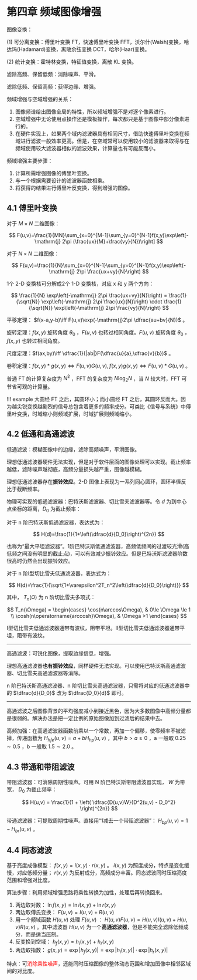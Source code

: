 # 第四章 频域图像增强

图像变换：

(1) 可分离变换：傅里叶变换 FT，快速傅里叶变换 FFT，沃尔什(Walsh)变换，哈达玛(Hadamard)变换，离散余弦变换 DCT，哈尔(Haar)变换。

(2) 统计变换：霍特林变换，特征值变换，离散 KL 变换。

滤除高频、保留低频：消除噪声、平滑。

滤除低频、保留高频：获得边缘、增强。

频域增强与空域增强的关系：

1. 图像频谱给出图像全局的特性，所以频域增强不是对逐个像素进行。
2. 空域增强中无论使用点操作还是模板操作，每次都只是基于图像中部分像素进行的。
3. 在硬件实现上，如果两个域内滤波器具有相同尺寸，借助快速傅里叶变换在频域进行滤波一般效率更高。但是，在空域常可以使用较小的滤波器来取得与在频域使用较大滤波器相似的滤波效果，计算量也有可能反而小。

频域增强主要步骤：

1. 计算所需增强图像的傅里叶变换。
2. 与一个根据需要设计的滤波器函数相乘。
3. 将获得的结果进行傅里叶反变换，得到增强的图像。

## 4.1 傅里叶变换

对于 $M\times N$ 二维图像：

$$
F(u,v)=\frac{1}{MN}\sum_{x=0}^{M-1}\sum_{y=0}^{N-1}f(x,y)\exp\left[-\mathrm{j} 2\pi (\frac{ux}{M}+\frac{vy}{N})\right]
$$

对于 $N\times N$ 二维图像：

$$
F(u,v)=\frac{1}{N}\sum_{x=0}^{N-1}\sum_{y=0}^{N-1}f(x,y)\exp\left(-\mathrm{j} 2\pi \frac{ux+vy}{N}\right)
$$

1个 2-D 变换核可分解成2个 1-D 变换核，对应 x 和 y 两个方向：

$$
\frac{1}{N} \exp\left(-\mathrm{j} 2\pi \frac{ux+vy}{N}\right) = \frac{1}{\sqrt{N}} \exp\left(-\mathrm{j} 2\pi \frac{ux}{N}\right) \cdot \frac{1}{\sqrt{N}} \exp\left(-\mathrm{j} 2\pi \frac{vy}{N}\right)
$$

平移定理： $f(x-a,y-b)\iff F(u,v)\exp(-\mathrm{j}2\pi \dfrac{au+bv}{N})$ 。

旋转定理：$f(x,y)$ 旋转角度 $\theta_0$ ，$F(u,v)$ 也转过相同角度。$F(u,v)$ 旋转角度 $\theta_0$ ，$f(x,y)$ 也转过相同角度。

尺度定理：$f(ax,by)\iff \dfrac{1}{|ab|}F(\dfrac{u}{a},\dfrac{v}{b})$ 。

卷积定理：$f(x,y)*g(x,y)\iff F(u,v)G(u,v),f(x,y)g(x,y)\iff F(u,v)*G(u,v)$ 。

普通 FT 的计算复杂度为 $N^2$ ，FFT 的复杂度为 $N\log_2 N$ ，当 $N$ 较大时，FFT 可节省可观的计算量。

!!! example
    大圆经 FT 之后，其圆环小；而小圆经 FT 之后，其圆环反而大。因为越尖锐变换越剧烈的信号总包含着更多的频率成分。可类比《信号与系统》中傅里叶变换，时域缩小则频域扩展，时域扩展则频域缩小。

## 4.2 低通和高通滤波

低通滤波：模糊图像中的边缘，滤除高频噪声，平滑图像。

理想低通滤波器硬件无法实现，但是对于软件层面的图像处理可以实现。截止频率越低，滤除噪声越彻底，高频分量损失越严重，图像越模糊。

理想低通滤波器存在**振铃效应**。2-D 图像上表现为一系列同心圆环，圆环半径反比于截断频率。

物理可实现的低通滤波器：巴特沃斯滤波器、切比雪夫滤波器等。令 $d$ 为到中心点坐标的距离，$D_0$ 为截止频率：

对于 n 阶巴特沃斯低通滤波器，表达式为：

$$
H(d)=\frac{1}{1+\left(\dfrac{d}{D_0}\right)^{2n}}
$$

也称为“最大平坦滤波器”。1阶巴特沃斯低通滤波器，高频低频间的过渡较光滑(高低频之间没有明显的截止点)，可以有效减少振铃效应。但是巴特沃斯滤波器阶数很高时仍然会出现振铃效应。

对于 n 阶Ⅰ型切比雪夫低通滤波器，表达式为：

$$
H(d)=\frac{1}{\sqrt{1+\varepsilon^2T_n^2\left(\dfrac{d}{D_0}\right)}}
$$

其中， $T_n(\Omega)$ 为 n 阶切比雪夫多项式：

$$
T_n(\Omega) =
\begin{cases}
\cos(n\arccos\Omega), & 0\le \Omega \le 1 \\
\cosh(n\operatorname{arccosh}\Omega), & \Omega >1
\end{cases}
$$

Ⅰ型切比雪夫低通滤波器通带有波纹，阻带平坦。Ⅱ型切比雪夫低通滤波器通带平坦，阻带有波纹。

---

高通滤波：可锐化图像，提取边缘信息，增强。

理想高通滤波器**也有振铃效应**，同样硬件无法实现。可以使用巴特沃斯高通滤波器、切比雪夫高通滤波器等消除。

n 阶巴特沃斯高通滤波器、n 阶切比雪夫高通滤波器，只需将对应的低通滤波器中的 $\dfrac{d}{D_0}$ 改为 $\dfrac{D_0}{d}$ 即可。

---

高通滤波之后图像背景的平均强度减小到接近黑色，因为大多数图像中高频分量都是很弱的。解决办法是把一定比例的原始图像加到过滤后的结果中去。

高频加强：在高通滤波器函数前乘以一个常数，再加一个偏移，使零频率不被滤掉，传递函数为 $H_{hfe}(u,v)=a+bH_{hp}(u,v)$ ，其中 $b>a\geqslant 0$ ，a 一般取 $0.25\sim0.5$ ，b 一般取 $1.5\sim2.0$ 。

## 4.3 带通和带阻滤波

带阻滤波器：可消除周期性噪声。可用 N 阶巴特沃斯带阻滤波器实现， $W$ 为带宽， $D_0$ 为截止频率：

$$
H(u,v) = \frac{1}{1 + \left( \dfrac{D(u,v)W}{D^2(u,v) - D_0^2} \right)^{2n}}
$$

带通滤波器：可提取周期性噪声。直接用“1减去一个带阻滤波器”： $H_{bp}(u,v)=1-H_{br}(u,v)$ 。

## 4.4 同态滤波

基于亮度成像模型： $f(x,y)=i(x,y)\cdot r(x,y)$ 。 $i(x,y)$ 为照度成分，特点是变化缓慢，对应低频分量； $r(x,y)$ 为反射成分，高频成分丰富。同态滤波同时压缩亮度范围和增强对比度。

算法步骤：利用频域增强思路将乘性转换为加性，处理后再转换回来。

1. 两边取对数： $\ln f(x, y) = \ln i(x, y) + \ln r(x, y)$
2. 两边取傅氏变换： $F(u, v) = I(u, v) + R(u, v)$
3. 用一个频域函数 $H(u, v)$ 处理 $F(u, v)$ ： $H(u, v)F(u, v) = H(u, v)I(u, v) + H(u, v)R(u, v)$ 。其中滤波器 $H(u,v)$ 为一个**高通滤波器**，但是不能完全滤除低频成分，而是适当压制。
4. 反变换到空域： $h_f(x, y) = h_i(x, y) + h_r(x, y)$
5. 两边取指数： $g(x, y) = \exp|h_f(x, y)| = \exp|h_i(x, y)| \cdot \exp|h_r(x, y)|$

特点：可<span style="color:red">消除乘性噪声</span>，还能同时压缩图像的整体动态范围和增加图像中相邻区域间的对比度。
